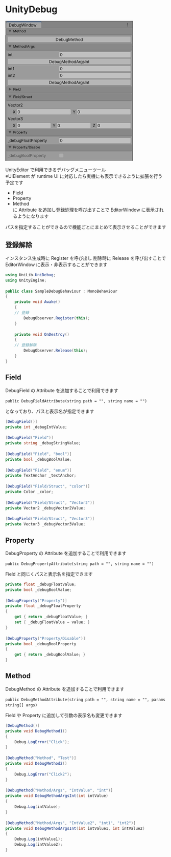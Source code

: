 # UnityDebug

<img src="https://github.com/yawaLib/ImageUploader/blob/master/UniDebug/Top.png" width="400">

UnityEditor で利用できるデバッグメニューツール  
※UIElement が runtime UI に対応したら実機にも表示できるように拡張を行う予定です

* Field
* Property
* Method  
に Attribute を追加し登録処理を呼び出すことで EditorWindow に表示されるようになります

パスを指定することができるので機能ごとにまとめて表示させることができます

## 登録解除

インスタンス生成時に Register を呼び出し 削除時に Release を呼び出すことで  
EditorWindow に表示・非表示することができます

```cs
using UniLib.UniDebug;
using UnityEngine;

public class SampleDebugBehaviour : MonoBehaviour
{
	private void Awake()
	{
  	// 登録
		DebugObserver.Register(this);
	}

	private void OnDestroy()
	{
  	// 登録解除
		DebugObserver.Release(this);
	}
}
```

## Field
DebugField の Attribute を追加することで利用できます

`public DebugFieldAttribute(string path = "", string name = "")`

となっており、パスと表示名が指定できます

```cs
[DebugField()]
private int _debugIntValue;
		
[DebugField("Field")]
private string _debugStringValue;
		
[DebugField("Field", "bool")]
private bool _debugBoolValue;
		
[DebugField("Field", "enum")]
private TextAnchor _textAnchor;
		
[DebugField("Field/Struct", "color")]
private Color _color;
		
[DebugField("Field/Struct", "Vector2")]
private Vector2 _debugVector2Value;
		
[DebugField("Field/Struct", "Vector3")]
private Vector3 _debugVector3Value;
```

## Property
DebugProperty の Attribute を追加することで利用できます

`public DebugPropertyAttribute(string path = "", string name = "")`

Field と同じくパスと表示名を指定できます

```cs
private float _debugFloatValue;
private bool _debugBoolValue;

[DebugProperty("Property")]
private float _debugFloatProperty
{
	get { return _debugFloatValue; }
	set { _debugFloatValue = value; }
}
		
[DebugProperty("Property/Disable")]
private bool _debugBoolProperty
{
	get { return _debugBoolValue; }
}
```

## Method
DebugMethod の Attribute を追加することで利用できます

`public DebugMethodAttribute(string path = "", string name = "", params string[] args)`

Field や Property に追加して引数の表示名も変更できます

```cs
[DebugMethod()]
private void DebugMethod1()
{
	Debug.LogError("Click");
}

[DebugMethod("Method", "Test")]
private void DebugMethod2()
{
	Debug.LogError("Click2");
}
		
[DebugMethod("Method/Args", "IntValue", "int")]
private void DebugMethodArgsInt(int intValue)
{
	Debug.Log(intValue);
}
		
[DebugMethod("Method/Args", "IntValue2", "int1", "int2")]
private void DebugMethodArgsInt(int intValue1, int intValue2)
{
	Debug.Log(intValue1);
	Debug.Log(intValue2);
}
```
